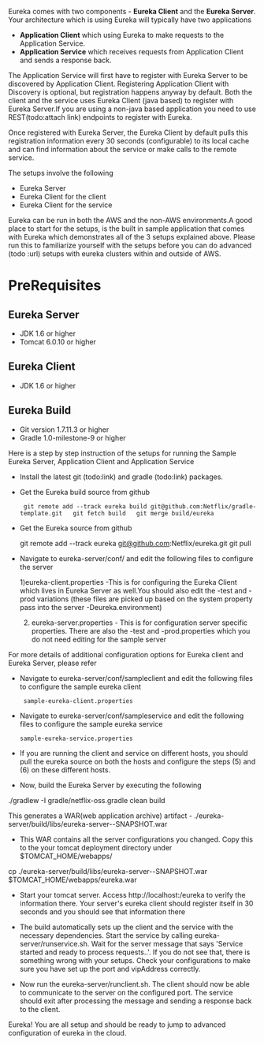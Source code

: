 Eureka comes with two components - **Eureka Client** and the **Eureka Server**. Your architecture which is using Eureka will typically have two applications

* **Application Client** which using Eureka to make requests to the Application Service.
* **Application Service** which receives requests from Application Client and sends a response back.

The Application Service will first have to register with Eureka Server to be discovered by Application Client. Registering Application Client with Discovery is optional, but registration happens anyway by default. Both the client and the service uses Eureka Client (java based) to register with Eureka Server.If you are using a non-java based application you need to use REST(todo:attach link) endpoints to register with Eureka.

Once registered with Eureka Server, the Eureka Client by default pulls this registration information every 30 seconds (configurable) to its local cache and can find information about the service or make calls to the remote service.

The setups involve the following

* Eureka Server
* Eureka Client for the client
* Eureka Client for the service

Eureka can be run in both the AWS and the non-AWS environments.A good place to start for the setups, is the built in sample application that comes with Eureka which demonstrates all of the 3 setups explained above. Please run this to familiarize yourself with the setups before you can do advanced (todo :url) setups with eureka clusters within and outside of AWS.

# PreRequisites

## Eureka Server

* JDK 1.6 or higher 
* Tomcat 6.0.10 or higher

## Eureka Client

* JDK 1.6 or higher

## Eureka Build

* Git version 1.7.11.3 or higher
* Gradle 1.0-milestone-9 or higher

Here is a step by step instruction of the setups for running the Sample Eureka Server, Application Client and Application Service

* Install the latest git (todo:link) and gradle (todo:link) packages.
* Get the Eureka build source from github

   `` git remote add --track eureka build git@github.com:Netflix/gradle-template.git  
      git fetch build  
      git merge build/eureka``

*  Get the Eureka source from github

    git remote add --track eureka git@github.com:Netflix/eureka.git
    git pull

* Navigate to eureka-server/conf/ and edit the following files to configure the server
     
     1)eureka-client.properties -This is for configuring the Eureka Client which lives in Eureka Server as well.You should also edit the -test and -prod variations (these files are picked up based on the system property pass into the server -Deureka.environment)

     2) eureka-server.properties - This is for configuration server specific properties. There are also the -test and -prod.properties which you do not need editing for the sample server

For more details of additional configuration options for Eureka client and Eureka Server, please refer <url here>

* Navigate to eureka-server/conf/sampleclient and edit the following files to configure the sample eureka client
     
       sample-eureka-client.properties
     
* Navigate to eureka-server/conf/sampleservice and edit the following files to configure the sample eureka service
     
      sample-eureka-service.properties

* If you are running the client and service on different hosts, you should pull the eureka source on both the hosts and configure the steps (5) and (6) on these different hosts.

* Now, build the Eureka Server by executing the following

./gradlew -I gradle/netflix-oss.gradle clean build

This generates a WAR(web application archive) artifact - ./eureka-server/build/libs/eureka-server-<version>-SNAPSHOT.war

* This WAR contains all the server configurations you changed. Copy this to the your tomcat deployment directory under $TOMCAT_HOME/webapps/ 

cp ./eureka-server/build/libs/eureka-server-<version>-SNAPSHOT.war $TOMCAT_HOME/webapps/eureka.war

* Start your tomcat server. Access http://localhost:<port>/eureka to verify the information there. Your server's eureka client should register itself in 30 seconds and you should see that information there

* The build automatically sets up the client and the service with the necessary dependencies. Start the service by calling eureka-server/runservice.sh. Wait for the server message that says 'Service started and ready to process requests..'. If you do not see that, there is something wrong with your setups. Check your configurations to make sure you have set up the port and vipAddress correctly.

* Now run the eureka-server/runclient.sh. The client should now be able to communicate to the server on the configured port. The service should exit after processing the message and sending a response back to the client.

Eureka! You are all setup and should be ready to jump to advanced configuration of eureka in the cloud.










